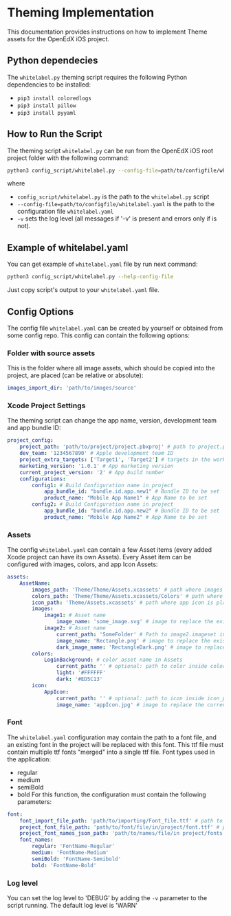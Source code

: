 # Theming Implementation
This documentation provides instructions on how to implement Theme assets for the OpenEdX iOS project.

## Python dependecies 
The `whitelabel.py` theming script requires the following Python dependencies to be installed:
- `pip3 install coloredlogs`
- `pip3 install pillow`
- `pip3 install pyyaml`

## How to Run the Script
The theming script `whitelabel.py` can be run from the OpenEdX iOS root project folder with the following command:
```bash
python3 config_script/whitelabel.py --config-file=path/to/configfile/whitelabel.yaml -v
```
where 
- `config_script/whitelabel.py` is the path to the `whitelabel.py` script
- `--config-file=path/to/configfile/whitelabel.yaml`  is the path to the configuration file `whitelabel.yaml`
- `-v` sets the log level (all messages if '-v' is present and errors only if is not).

## Example of whitelabel.yaml
You can get example of `whitelabel.yaml` file by run next command:
```bash
python3 config_script/whitelabel.py --help-config-file
```
Just copy script's output to your `whitelabel.yaml` file.

## Config Options
The config file `whitelabel.yaml` can be created by yourself or obtained from some config repo.
This config can contain the following options:
### Folder with source assets
This is the folder where all image assets, which should be copied into the project, are placed (can be relative or absolute):
```yaml
images_import_dir: 'path/to/images/source'
```
### Xcode Project Settings
The theming script can change the app name, version, development team and app bundle ID:
```yaml
project_config:
    project_path: 'path/to/project/project.pbxproj' # path to project.pbxproj file
    dev_team: '1234567890' # Apple development team ID
    project_extra_targets: ['Target1', 'Target2'] # targets in the workspace other than 'OpenEdX' in which the new dev_team should be set
    marketing_version: '1.0.1' # App marketing version
    current_project_version: '2' # App build number
    configurations:
        config1: # Build Configuration name in project
            app_bundle_id: "bundle.id.app.new1" # Bundle ID to be set
            product_name: "Mobile App Name1" # App Name to be set
        config2: # Build Configuration name in project
            app_bundle_id: "bundle.id.app.new2" # Bundle ID to be set
            product_name: "Mobile App Name2" # App Name to be set
```
### Assets
The config `whitelabel.yaml` can contain a few Asset items (every added Xcode project can have its own Assets). 
Every Asset item can be configured with images, colors, and app Icon Assets:
```yaml
assets:
    AssetName:
        images_path: 'Theme/Theme/Assets.xcassets' # path where images are placed in this Asset
        colors_path: 'Theme/Theme/Assets.xcassets/Colors' # path where colors are placed in this Asset
        icon_path: 'Theme/Assets.xcassets' # path where app icon is placed in this Asset 
        images:
            image1: # Asset name
                image_name: 'some_image.svg' # image to replace the existing one for image1 Asset (light/universal)
            image2: # Asset name
                current_path: 'SomeFolder' # Path to image2.imageset inside Assets.xcassets
                image_name: 'Rectangle.png' # image to replace the existing one for image2 Asset (light/universal)
                dark_image_name: 'RectangleDark.png' # image to replace the existing dark appearance for image2 Asset (dark)
        colors:
            LoginBackground: # color asset name in Assets
                current_path: '' # optional: path to color inside colors_path
                light: '#FFFFFF'
                dark: '#ED5C13'
        icon:
            AppIcon:
                current_path: '' # optional: path to icon inside icon_path
                image_name: 'appIcon.jpg' # image to replace the current AppIcon - png or jpg are supported
```

### Font
The `whitelabel.yaml` configuration may contain the path to a font file, and an existing font in the project will be replaced with this font. 
This ttf file must contain multiple ttf fonts "merged" into a single ttf file. Font types used in the application:
- regular
- medium
- semiBold
- bold
For this function, the configuration must contain the following parameters:
```yaml
font:
    font_import_file_path: 'path/to/importing/Font_file.ttf' # path to ttf font file what should be imported to project
    project_font_file_path: 'path/to/font/file/in/project/font.ttf' # path to existing ttf font file in project
    project_font_names_json_path: 'path/to/names/file/in project/fonts.json' # path to existing font names json-file in project
    font_names:
        regular: 'FontName-Regular'
        medium: 'FontName-Medium'
        semiBold: 'FontName-Semibold'
        bold: 'FontName-Bold'
```

### Log level
You can set the log level to 'DEBUG' by adding the `-v` parameter to the script running.
The default log level is 'WARN'
## 